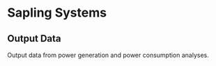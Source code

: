 # Sapling Systems

## Output Data

Output data from power generation and power consumption analyses.
